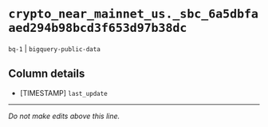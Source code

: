 # `crypto_near_mainnet_us._sbc_6a5dbfaaed294b98bcd3f653d97b38dc`
`bq-1` | `bigquery-public-data`

## Column details
* [TIMESTAMP] `last_update`

-------------------------------------------------------------------------------
*Do not make edits above this line.*
